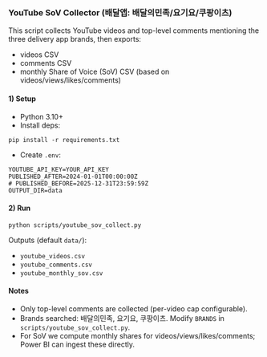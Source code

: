 ### YouTube SoV Collector (배달앱: 배달의민족/요기요/쿠팡이츠)

This script collects YouTube videos and top-level comments mentioning the three delivery app brands, then exports:
- videos CSV
- comments CSV
- monthly Share of Voice (SoV) CSV (based on videos/views/likes/comments)

#### 1) Setup
- Python 3.10+
- Install deps:
```
pip install -r requirements.txt
```
- Create `.env`:
```
YOUTUBE_API_KEY=YOUR_API_KEY
PUBLISHED_AFTER=2024-01-01T00:00:00Z
# PUBLISHED_BEFORE=2025-12-31T23:59:59Z
OUTPUT_DIR=data
```

#### 2) Run
```
python scripts/youtube_sov_collect.py
```

Outputs (default `data/`):
- `youtube_videos.csv`
- `youtube_comments.csv`
- `youtube_monthly_sov.csv`

#### Notes
- Only top-level comments are collected (per-video cap configurable).
- Brands searched: 배달의민족, 요기요, 쿠팡이츠. Modify `BRANDS` in `scripts/youtube_sov_collect.py`.
- For SoV we compute monthly shares for videos/views/likes/comments; Power BI can ingest these directly.
